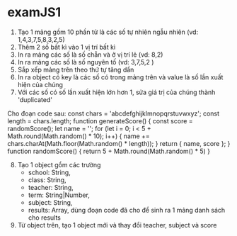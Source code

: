 # examJS1
1. Tạo 1 mảng gồm 10 phần tử là các số tự nhiên ngẫu nhiên (vd: 1,4,3,7,5,8,3,2,5)
2. Thêm 2 số bất kì vào 1 vị trí bất kì
3. In ra mảng các số là số chẵn và ở vị trí lẻ (vd: 8,2)
4. In ra mảng các số là số nguyên tố (vd: 3,7,5,2 )
5. Sắp xếp mảng trên theo thứ tự tăng dần
6. In ra object có key là các số có trong mảng trên và value là số lần xuất hiện của chúng
7. Với các số có số lần xuất hiện lớn hơn 1, sửa giá trị của chúng thành 'duplicated'

Cho đoạn code sau:
const chars = 'abcdefghijklmnopqrstuvwxyz';
const length = chars.length;
function generateScore() {
    const score = randomScore();
    let name = '';
    for (let i = 0; i < 5 + Math.round(Math.random() * 10); i++) {
        name += chars.charAt(Math.floor(Math.random() * length));
    }
    return {
        name,
        score
    };
}
function randomScore() {
    return 5 + Math.round(Math.random() * 5)
}

8. Tạo 1 object gồm các trường
    - school: String,
    - class: String,
    - teacher: String,
    - term: String|Number,
    - subject: String,
    - results: Array,
    dùng đoạn code đã cho để sinh ra 1 mảng danh sách cho results
9. Từ object trên, tạo 1 object mới và thay đổi teacher, subject và score
